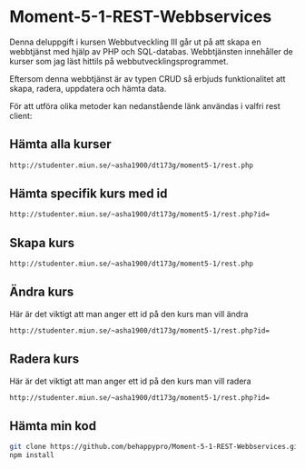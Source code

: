 # Moment-5-1-REST-Webbservices

Denna deluppgift i kursen Webbutveckling III går ut på att skapa en webbtjänst med hjälp av PHP och SQL-databas.
Webbtjänsten innehåller de kurser som jag läst hittils på webbutvecklingsprogrammet. 

Eftersom denna webbtjänst är av typen CRUD så erbjuds funktionalitet att skapa, radera, uppdatera och hämta data. 

För att utföra olika metoder  kan nedanstående länk användas i valfri rest client:

## Hämta alla kurser

```bash
http://studenter.miun.se/~asha1900/dt173g/moment5-1/rest.php
```

## Hämta specifik kurs med id

```bash
http://studenter.miun.se/~asha1900/dt173g/moment5-1/rest.php?id=
```

## Skapa kurs

```bash
http://studenter.miun.se/~asha1900/dt173g/moment5-1/rest.php
```

## Ändra kurs

Här är det viktigt att man anger ett id på den kurs man vill ändra

```bash
http://studenter.miun.se/~asha1900/dt173g/moment5-1/rest.php?id=
```

## Radera kurs

Här är det viktigt att man anger ett id på den kurs man vill radera

```bash
http://studenter.miun.se/~asha1900/dt173g/moment5-1/rest.php?id=
```

## Hämta min kod

```bash
git clone https://github.com/behappypro/Moment-5-1-REST-Webbservices.git
npm install
```




